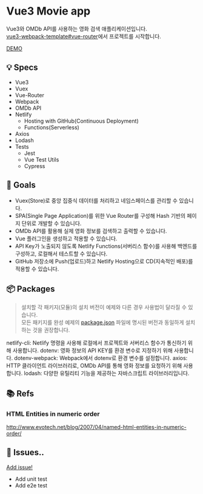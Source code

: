 # Vue3 Movie app

Vue3와 OMDb API를 사용하는 영화 검색 애플리케이션입니다.<br>
[vue3-webpack-template#vue-router](https://github.com/ParkYoungWoong/vue3-webpack-template)에서 프로젝트를 시작합니다.

[DEMO](https://stupefied-hodgkin-d9d350.netlify.app/)

## 💡 Specs

- Vue3
- Vuex
- Vue-Router
- Webpack
- OMDb API
- Netlify
  - Hosting with GitHub(Continuous Deployment)
  - Functions(Serverless)
- Axios
- Lodash
- Tests
  - Jest
  - Vue Test Utils
  - Cypress

## 🎯 Goals

- Vuex(Store)로 중앙 집중식 데이터를 처리하고 네임스페이스를 관리할 수 있습니다.
- SPA(Single Page Application)를 위한 Vue Router를 구성해 Hash 기반의 페이지 단위로 개발할 수 있습니다.
- OMDb API를 활용해 실제 영화 정보를 검색하고 출력할 수 있습니다.
- Vue 플러그인을 생성하고 적용할 수 있습니다.
- API Key가 노출되지 않도록 Netlify Functions(서버리스 함수)를 사용해 백엔드를 구성하고, 로컬해서 테스트할 수 있습니다.
- GitHub 저장소에 Push(업로드)하고 Netlify Hosting으로 CD(지속적인 배포)를 적용할 수 있습니다.

## 📦 Packages

> 설치할 각 패키지(모듈)의 설치 버전이 예제와 다른 경우 사용법이 달라질 수 있습니다.<br>
> 모든 패키지를 완성 예제의 [package.json](https://github.com/ParkYoungWoong/vue3-movie-app/blob/master/package.json) 파일에 명시된 버전과 동일하게 설치하는 것을 권장합니다.

netlify-cli: Netlify 명령을 사용해 로컬에서 프로젝트와 서버리스 함수가 통신하기 위해 사용합니다.
dotenv: 영화 정보의 API KEY를 환경 변수로 지정하기 위해 사용합니다.
dotenv-webpack: Webpack에서 dotenv로 환경 변수를 설정합니다.
axios:  HTTP 클라이언트 라이브러리로, OMDb API를 통해 영화 정보를 요청하기 위해 사용합니다.
lodash: 다양한 유틸리티 기능을 제공하는 자바스크립트 라이브러리입니다.

## 📚 Refs

### HTML Entities in numeric order

http://www.evotech.net/blog/2007/04/named-html-entities-in-numeric-order/

## 🤔 Issues..

[Add issue!](https://github.com/ParkYoungWoong/vue3-movie-app/issues/new)

- Add unit test
- Add e2e test
